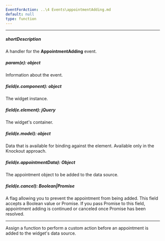 ```yaml
---
EventForAction: ..\4 Events\appointmentAdding.md
default: null
type: function
---
```

---
##### shortDescription
A handler for the **AppointmentAdding** event.

##### param(e): object
Information about the event.

##### field(e.component): object
The widget <a href="/Documentation/16_1/ApiReference/UI_Widgets/dxScheduler/Methods/#instance"></a> instance.

##### field(e.element): jQuery
The widget's container.

##### field(e.model): object
Data that is available for binding against the element. Available only in the Knockout approach.

##### field(e.appointmentData): Object
The appointment object to be added to the data source.

##### field(e.cancel): Boolean|Promise
A flag allowing you to prevent the appointment from being added. This field accepts a Boolean value or Promise. If you pass Promise to this field, appointment adding is continued or canceled once Promise has been resolved.

---
Assign a function to perform a custom action before an appointment is added to the widget's data source.